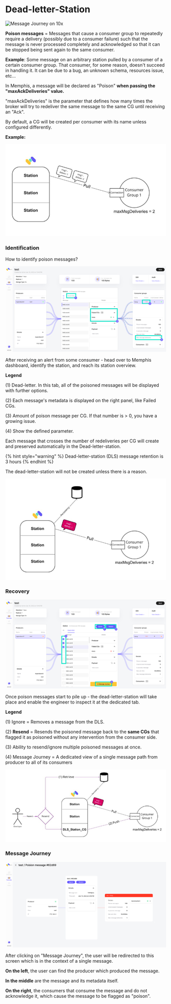 # Dead-letter-Station

![Message Journey on 10x](<../../.gitbook/assets/Message Journey.gif>)

**Poison messages** = Messages that cause a consumer group to repeatedly require a delivery (possibly due to a consumer failure) such that the message is never processed completely and acknowledged so that it can be stopped being sent again to the same consumer.

**Example**: Some message on an arbitrary station pulled by a consumer of a certain consumer group. That consumer, for some reason, doesn't succeed in handling it. It can be due to a bug, an unknown schema, resources issue, etc…



In Memphis, a message will be declared as "Poison" **when passing the "maxAckDeliveries" value.**

"maxAckDeliveries" is the parameter that defines how many times the broker will try to redeliver the same message to the same CG until receiving an "Ack".

By default, a CG will be created per consumer with its name unless configured differently.

**Example:**&#x20;

![](<../../.gitbook/assets/image (3) (1).png>)

### Identification

How to identify poison messages?

![Station overview](../../.gitbook/assets/identification.jpg)

After receiving an alert from some consumer - head over to Memphis dashboard, identify the station, and reach its station overview.

**Legend**

(1) Dead-letter. In this tab, all of the poisoned messages will be displayed with further options.

(2) Each message's metadata is displayed on the right panel, like Failed CGs.

(3) Amount of poison message per CG. If that number is > 0, you have a growing issue.

(4) Show the defined parameter.



Each message that crosses the number of redeliveries per CG will create and preserved automatically in the Dead-letter-station.

{% hint style="warning" %}
Dead-letter-station (DLS) message retention is 3 hours
{% endhint %}

The dead-letter-station will not be created unless there is a reason.

![](<../../.gitbook/assets/image (4).png>)

### Recovery

![](../../.gitbook/assets/2.jpg)

Once poison messages start to pile up - the dead-letter-station will take place and enable the engineer to inspect it at the dedicated tab.

**Legend**

(1) Ignore = Removes a message from the DLS.

(2) **Resend** = Resends the poisoned message back to the **same CGs** that flagged it as poisoned without any intervention from the consumer side.

(3) Ability to resend/ignore multiple poisoned messages at once.

(4) Message Journey = A dedicated view of a single message path from producer to all of its consumers

![Resend Mechanism](<../../.gitbook/assets/image (1).png>)

###

### Message Journey

![Message Journey](../../.gitbook/assets/3.jpg)

After clicking on "Message Journey", the user will be redirected to this screen which is in the context of a single message.

**On the left**, the user can find the producer which produced the message.

**In the middle** are the message and its metadata itself.

**On the right**, the consumers that consume the message and do not acknowledge it, which cause the message to be flagged as "poison".

